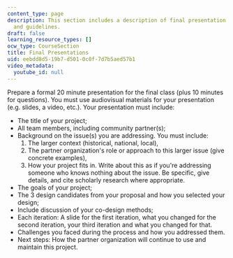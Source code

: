 ```yaml
---
content_type: page
description: This section includes a description of final presentation requirements
  and guidelines.
draft: false
learning_resource_types: []
ocw_type: CourseSection
title: Final Presentations
uid: eebdd8d5-19b7-d501-0c0f-7d7b5aed57b1
video_metadata:
  youtube_id: null
---
```

Prepare a formal 20 minute presentation for the final class (plus 10 minutes for questions). You must use audiovisual materials for your presentation (e.g. slides, a video, etc.). Your presentation must include:

- The title of your project;
- All team members, including community partner(s);
- Background on the issue(s) you are addressing. You must include:
    1. The larger context (historical, national, local),
    2. The partner organization's role or approach to this larger issue (give concrete examples),
    3. How your project fits in. Write about this as if you're addressing someone who knows nothing about the issue. Be specific, give details, and cite scholarly research where appropriate.
- The goals of your project;
- The 3 design candidates from your proposal and how you selected your design;
- Include discussion of your co-design methods;
- Each iteration: A slide for the first iteration, what you changed for the second iteration, your third iteration and what you changed for that.
- Challenges you faced during the process and how you addressed them.
- Next steps: How the partner organization will continue to use and maintain this project.